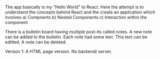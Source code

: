 The app basically is my "Hello World" to React. Here the attempt is to understand the concepts behind React and the create an application which involves a) Compnents b) Nested Components c) Interaction within the component

There is a bulletin board having multiple post-its called notes. A new note can be added to the bulletin. Each note had some text. This text can be editted. A note can be deleted.

Version 1: A HTML page version. No backend/ server.
